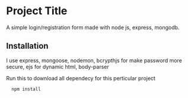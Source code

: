 
# Project Title

A simple login/registration form made with node js, express, mongodb.



## Installation

I use express, mongoose, nodemon, bcrypthjs for make password more secure, ejs for dynamic html, body-parser



Run this to download all dependecy for this perticular project

```bash
  npm install
```
